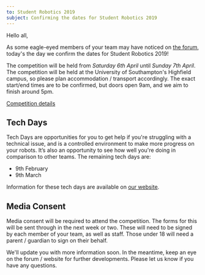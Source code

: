 ```yaml
---
to: Student Robotics 2019
subject: Confirming the dates for Student Robotics 2019
---
```


Hello all,

As some eagle-eyed members of your team may have noticed on [the forum](https://studentrobotics.org/forum/viewtopic.php?f=9&t=35), today's the day we confirm the dates for Student Robotics 2019!

The competition will be held from *Saturday 6th April* until *Sunday 7th April*. The competition will be held at the University of Southampton's Highfield campus, so please plan accommodation / transport accordingly. The exact start/end times are to be confirmed, but doors open 9am, and we aim to finish around 5pm.

[Competition details](https://studentrobotics.org/events/sr2019/competition/)

## Tech Days

Tech Days are opportunities for you to get help if you're struggling with a technical issue, and is a controlled environment to make more progress on your robots. It’s also an opportunity to see how well you're doing in comparison to other teams. The remaining tech days are:

- 9th February
- 9th March

Information for these tech days are available on [our website](https://studentrobotics.org/events/).

## Media Consent
Media consent will be required to attend the competition. The forms for this will be sent through in the next week or two. These will need to be signed by each member of your team, as well as staff. Those under 18 will need a parent / guardian to sign on their behalf.

We'll update you with more information soon. In the meantime, keep an eye on the forum / website for further developments. Please let us know if you have any questions.
